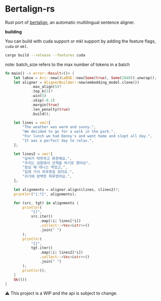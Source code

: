 # Bertalign-rs

Rust port of [bertalign](https://github.com/bfsujason/bertalign), an automatic multilingual sentence aligner.

**building**

You can build with cuda support or mkl support by adding the feature flags, `cuda` or `mkl`.
```bash
cargo build --release --features cuda
```

note: batch_size refers to the max number of tokens in a batch

```rust
fn main() -> error::Result<()> {
    let labse = Arc::new()LaBSE::new(Some(true), Some(2048)).unwrap(); // embedding batch_size = 32
    let aligner = AlignerBuilder::new(embedding_model.clone())
            .max_align(5)?
            .top_k(3)?
            .win(5)
            .skip(-0.1)
            .margin(true)
            .len_penalty(true)
            .build();

    let lines = vec![
        "The weather was warm and sunny.",
        "We decided to go for a walk in the park.",
        "For lunch we had Denny's and went home and slept all day.",
        "It was a perfect day to relax.",
    ];

    let lines2 = vec![
        "날씨가 따뜻하고 화창해요.",
        "우리는 공원에서 산책을 하기로 했어요",
        "점심 때 데니스 먹었고,",
        "집에 가서 하루종일 잤어요.",
        "쉬기에 완벽한 하루였어요.",
    ];

    let alignments = aligner.align(&lines, &lines2)?;
    println!("{:?}", alignments);

    for (src, tgt) in alignments {
        println!(
            "{}",
            src.iter()
                .map(|i| lines[*i])
                .collect::<Vec<&str>>()
                .join(" ")
        );
        println!(
            "{}",
            tgt.iter()
                .map(|i| lines2[*i])
                .collect::<Vec<&str>>()
                .join(" ")
        );
        println!();
    }
    Ok(())
}

```

:warning: This project is a WIP and the api is subject to change.
